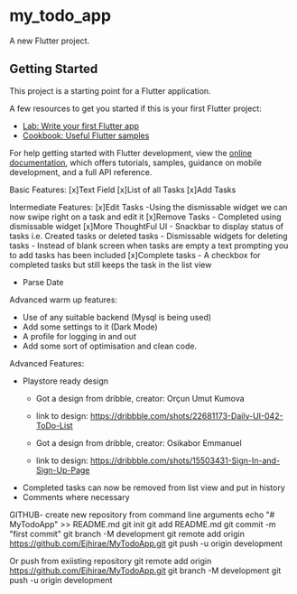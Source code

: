 # my_todo_app

A new Flutter project.

## Getting Started

This project is a starting point for a Flutter application.

A few resources to get you started if this is your first Flutter project:

- [Lab: Write your first Flutter app](https://docs.flutter.dev/get-started/codelab)
- [Cookbook: Useful Flutter samples](https://docs.flutter.dev/cookbook)

For help getting started with Flutter development, view the
[online documentation](https://docs.flutter.dev/), which offers tutorials,
samples, guidance on mobile development, and a full API reference.

Basic Features:
[x]Text Field
[x]List of all Tasks
[x]Add Tasks

Intermediate Features:
[x]Edit Tasks
    -Using the dismissable widget we can now swipe right on a task and edit it
[x]Remove Tasks
    - Completed using dismissable widget
[x]More ThoughtFul UI
    - Snackbar to display status of tasks i.e. Created tasks or deleted tasks
    - Dismissable widgets for deleting tasks
    - Instead of blank screen when tasks are empty a text prompting you to add tasks has been included
[x]Complete tasks
    - A checkbox for completed tasks but still keeps the task in the list view
- Parse Date

Advanced warm up features:
- Use of any suitable backend (Mysql is being used)
- Add some settings to it (Dark Mode)
- A profile for logging in and out
- Add some sort of optimisation and clean code.


Advanced Features:
- Playstore ready design
    - Got a design from dribble, creator: Orçun Umut Kumova 
    - link to design: https://dribbble.com/shots/22681173-Daily-UI-042-ToDo-List

    - Got a design from dribble, creator: Osikabor Emmanuel
    - link to design: https://dribbble.com/shots/15503431-Sign-In-and-Sign-Up-Page
- Completed tasks can now be removed from list view and put in history
- Comments where necessary

GITHUB- create new repository from command line arguments
echo "# MyTodoApp" >> README.md
git init
git add README.md
git commit -m "first commit"
git branch -M development
git remote add origin https://github.com/Ejhirae/MyTodoApp.git
git push -u origin development

Or push from exiisting repository
git remote add origin https://github.com/Ejhirae/MyTodoApp.git
git branch -M development
git push -u origin development